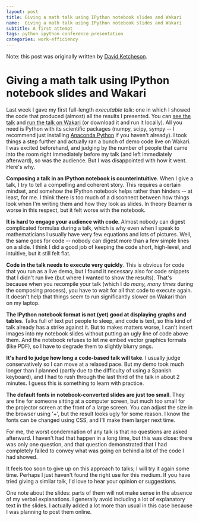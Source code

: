 ```yaml
---
layout: post
title: Giving a math talk using IPython notebook slides and Wakari
name:  Giving a math talk using IPython notebook slides and Wakari
subtitle: A first attempt
tags: python ipython conference presentation
categories: work-efficiency
---
```

Note: this post was originally written by [David Ketcheson](http://www.davidketcheson.info/2013/09/21/ipython_notebook_slides_talks.html).

# Giving a math talk using IPython notebook slides and Wakari
Last week I gave my first full-length *executable talk*: one in which I showed the code that produced (almost) all the results I presented.  You can [see the talk](http://www.davidketcheson.info/talks/SciCADE-talk.slides.html#/) and [run the talk on Wakari](https://www.wakari.io/sharing/bundle/ketch/SciCADE-talk) (or download it and run it locally).  All you need is Python with its scientific packages (numpy, scipy, sympy -- I recommend just installing [Anaconda Python](http://www.continuum.io/downloads) if you haven't already).  I took things a step further and actually ran a bunch of demo code live on Wakari.  I was excited beforehand, and judging by the number of people that came into the room right immediately before my talk (and left immediately afterward), so was the audience.  But I was disappointed with how it went.  Here's why.

**Composing a talk in an IPython notebook is counterintuitive**.  When I give a talk, I try to tell a compelling and coherent story.  This requires a certain mindset, and somehow the IPython notebook helps rather than hinders -- at least, for me.  I think there is too much of a disconnect between how things look when I'm writing them and how they look as slides.  In theory Beamer is worse in this respect, but it felt worse with the notebook.

**It is hard to engage your audience with code**.  Almost nobody can digest complicated formulas during a talk, which is why even when I speak to mathematicians I usually have very few equations and lots of pictures.  Well, the same goes for code -- nobody can digest more than a few simple lines on a slide.  I think I did a good job of keeping the code short, high-level, and intuitive, but it still felt flat.

**Code in the talk needs to execute very quickly**.  This is obvious for code that you run as a live demo, but I found it necessary also for code snippets that I didn't run live (but where I wanted to show the results).  That's because when you recompile your talk (which I do *many, many times* during the composing process), you have to wait for all that code to execute again.  It doesn't help that things seem to run significantly slower on Wakari than on my laptop.

**The IPython notebook format is not (yet) good at displaying graphs and tables**.  Talks full of text put people to sleep, and code is text, so this kind of talk already has a strike against it.  But to makes matters worse, I can't insert images into my notebook slides without putting an ugly line of code above them.  And the notebook refuses to let me embed vector graphics formats (like PDF), so I have to degrade them to slightly blurry pngs.  

**It's hard to judge how long a code-based talk will take**.  I usually judge conservatively so I can move at a relaxed pace.  But my demo took much longer than I planned (partly due to the difficulty of using a Spanish keyboard), and I had to rush through the last third of the talk in about 2 minutes.  I guess this is something to learn with practice.

**The default fonts in notebook-converted slides are just too small**.  They are fine for someone sitting at a computer screen, but much too small for the projector screen at the front of a large screen.  You can adjust the size in the browser using '+', but the result looks ugly for some reason.  I know the fonts can be changed using CSS, and I'll make them larger next time.

For me, the worst condemnation of any talk is that no questions are asked afterward.  I haven't had that happen in a long time, but this was close: there was only one question, and that question demonstrated that I had completely failed to convey what was going on behind a lot of the code I had showed.

It feels too soon to give up on this approach to talks; I will try it again some time.  Perhaps I just haven't found the right use for this medium.  If you have tried giving a similar talk, I'd love to hear your opinion or suggestions.

One note about the slides: parts of them will not make sense in the absence of my verbal explanations.  I generally avoid including a lot of explanatory text in the slides.  I actually added a lot more than usual in this case because I was planning to post them online.
